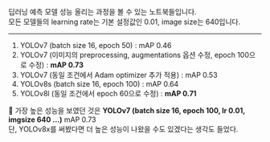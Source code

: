 딥러닝 예측 모델 성능 올리는 과정을 볼 수 있는 노트북들입니다.  
모든 모델들의 learning rate는 기본 설정값인 0.01, image size는 640입니다.  

<hr/>

1. YOLOv7 (batch size 16, epoch 50) : mAP 0.46
2. YOLOv7 (이미지의 preprocessing, augmentations 옵션 수정, epoch 100으로 수정) : **mAP 0.73**
3. YOLOv7 (동일 조건에서 Adam optimizer 추가 적용) : mAP 0.53
4. YOLOv8s (batch size 16, epoch 100) : mAP 0.64
5. YOLOv8l (동일 조건에서 epoch 60으로 수정) : **mAP 0.71**

🎯 가장 높은 성능을 보였던 것은 **YOLOv7 (batch size 16, epoch 100, lr 0.01, imgsize 640 ...)** mAP 0.73  
단, YOLOv8x를 써봤다면 더 높은 성능이 나왔을 수도 있겠다는 생각도 들었다.
